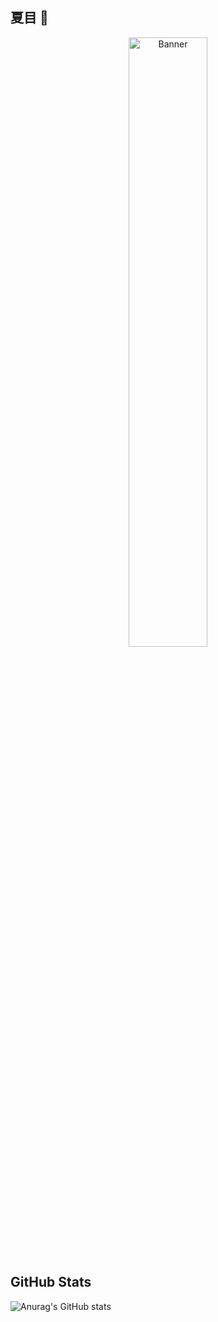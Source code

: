 ## 夏目 👋

<p align="center">
  <a href="https://xiamuban.github.io">
    <img src="https://s2.loli.net/2025/04/18/9OfNYvnV5CqQaeZ.jpg" alt="Banner" width="50%">
  </a>
</p>

## GitHub Stats
![Anurag's GitHub stats](https://github-readme-stats.vercel.app/api?username=xiamuban&show_icons=true)

<!--
**xiamuban/xiamuban** is a ✨ _special_ ✨ repository because its `README.md` (this file) appears on your GitHub profile.

Here are some ideas to get you started:

- 🔭 I’m currently working on ...
- 🌱 I’m currently learning ...
- 👯 I’m looking to collaborate on ...
- 🤔 I’m looking for help with ...
- 💬 Ask me about ...
- 📫 How to reach me: ...
- 😄 Pronouns: ...
- ⚡ Fun fact: ...
-->
